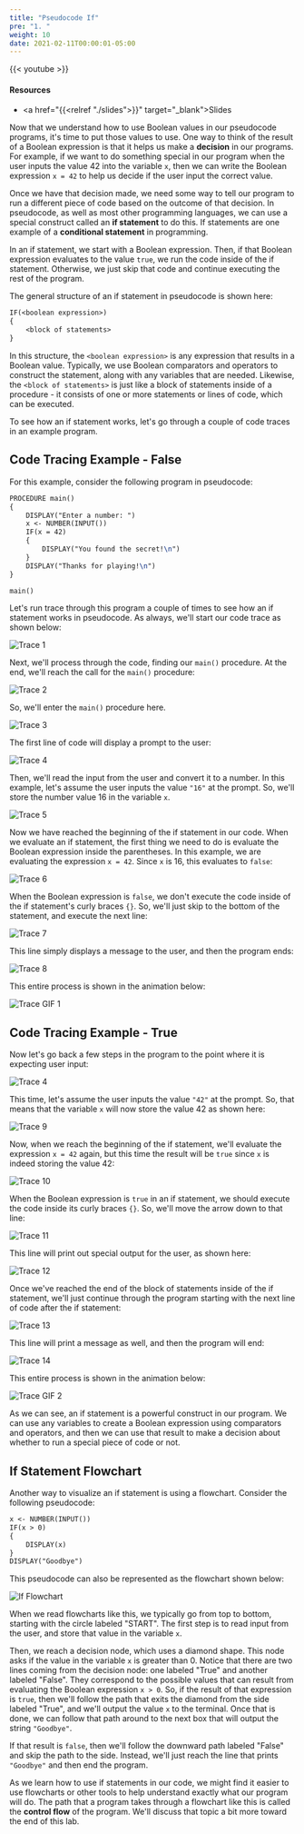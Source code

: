 ```yaml
---
title: "Pseudocode If"
pre: "1. "
weight: 10
date: 2021-02-11T00:00:01-05:00
---
```


{{< youtube >}}

#### Resources

* <a href="{{<relref "./slides">}}" target="_blank">Slides</a>

Now that we understand how to use Boolean values in our pseudocode programs, it's time to put those values to use. One way to think of the result of a Boolean expression is that it helps us make a **decision** in our programs. For example, if we want to do something special in our program when the user inputs the value $42$ into the variable `x`, then we can write the Boolean expression `x = 42` to help us decide if the user input the correct value.

Once we have that decision made, we need some way to tell our program to run a different piece of code based on the outcome of that decision. In pseudocode, as well as most other programming languages, we can use a special construct called an **if statement** to do this. If statements are one example of a **conditional statement** in programming. 

In an if statement, we start with a Boolean expression. Then, if that Boolean expression evaluates to the value `true`, we run the code inside of the if statement. Otherwise, we just skip that code and continue executing the rest of the program.

The general structure of an if statement in pseudocode is shown here:

```tex
IF(<boolean expression>)
{
    <block of statements>
}
```

In this structure, the `<boolean expression>` is any expression that results in a Boolean value. Typically, we use Boolean comparators and operators to construct the statement, along with any variables that are needed. Likewise, the `<block of statements>` is just like a block of statements inside of a procedure - it consists of one or more statements or lines of code, which can be executed. 

To see how an if statement works, let's go through a couple of code traces in an example program.

## Code Tracing Example - False

For this example, consider the following program in pseudocode:

```tex
PROCEDURE main()
{
    DISPLAY("Enter a number: ")
    x <- NUMBER(INPUT())
    IF(x = 42)
    {
        DISPLAY("You found the secret!\n")
    }
    DISPLAY("Thanks for playing!\n")
}

main()
```

Let's run trace through this program a couple of times to see how an if statement works in pseudocode. As always, we'll start our code trace as shown below:

![Trace 1](/images/lab7/trace8_1.png)

Next, we'll process through the code, finding our `main()` procedure. At the end, we'll reach the call for the `main()` procedure:

![Trace 2](/images/lab7/trace8_2.png)

So, we'll enter the `main()` procedure here. 

![Trace 3](/images/lab7/trace8_3.png)

The first line of code will display a prompt to the user:

![Trace 4](/images/lab7/trace8_4.png)

Then, we'll read the input from the user and convert it to a number. In this example, let's assume the user inputs the value `"16"` at the prompt. So, we'll store the number value $16$ in the variable `x`. 

![Trace 5](/images/lab7/trace8_5.png)

Now we have reached the beginning of the if statement in our code. When we evaluate an if statement, the first thing we need to do is evaluate the Boolean expression inside the parentheses. In this example, we are evaluating the expression `x = 42`. Since `x` is $16$, this evaluates to `false`:

![Trace 6](/images/lab7/trace8_6.png)

When the Boolean expression is `false`, we don't execute the code inside of the if statement's curly braces `{}`. So, we'll just skip to the bottom of the statement, and execute the next line:

![Trace 7](/images/lab7/trace8_7.png)

This line simply displays a message to the user, and then the program ends:

![Trace 8](/images/lab7/trace8_8.png)

This entire process is shown in the animation below:

![Trace GIF 1](/images/lab7/trace8_1.gif)

## Code Tracing Example - True

Now let's go back a few steps in the program to the point where it is expecting user input:

![Trace 4](/images/lab7/trace8_4.png)

This time, let's assume the user inputs the value `"42"` at the prompt. So, that means that the variable `x` will now store the value $42$ as shown here:

![Trace 9](/images/lab7/trace8_9.png)

Now, when we reach the beginning of the if statement, we'll evaluate the expression `x = 42` again, but this time the result will be `true` since `x` is indeed storing the value $42$:

![Trace 10](/images/lab7/trace8_10.png)

When the Boolean expression is `true` in an if statement, we should execute the code inside its curly braces `{}`. So, we'll move the arrow down to that line:

![Trace 11](/images/lab7/trace8_11.png)

This line will print out special output for the user, as shown here:

![Trace 12](/images/lab7/trace8_12.png)

Once we've reached the end of the block of statements inside of the if statement, we'll just continue through the program starting with the next line of code after the if statement:

![Trace 13](/images/lab7/trace8_13.png)

This line will print a message as well, and then the program will end:

![Trace 14](/images/lab7/trace8_14.png)

This entire process is shown in the animation below:

![Trace GIF 2](/images/lab7/trace8_2.gif)

As we can see, an if statement is a powerful construct in our program. We can use any variables to create a Boolean expression using comparators and operators, and then we can use that result to make a decision about whether to run a special piece of code or not. 

## If Statement Flowchart

Another way to visualize an if statement is using a flowchart. Consider the following pseudocode:

```tex
x <- NUMBER(INPUT())
IF(x > 0)
{
    DISPLAY(x)
}
DISPLAY("Goodbye")
```

This pseudocode can also be represented as the flowchart shown below:

![If Flowchart](/images/lab7/ifthen.png)

When we read flowcharts like this, we typically go from top to bottom, starting with the circle labeled "START". The first  step is to read input from the user, and store that value in the variable `x`. 

Then, we reach a decision node, which uses a diamond shape. This node asks if the value in the variable `x` is greater than 0. Notice that there are two lines coming from the decision node: one labeled "True" and another labeled "False". They correspond to the possible values that can result from evaluating the Boolean expression `x > 0`. So, if the result of that expression is `true`, then we'll follow the path that exits the diamond from the side labeled "True", and we'll output the value `x` to the terminal. Once that is done, we can follow that path around to the next box that will output the string `"Goodbye"`. 

If that result is `false`, then we'll follow the downward path labeled "False" and skip the path to the side. Instead, we'll just reach the line that prints `"Goodbye"` and then end the program.

As we learn how to use if statements in our code, we might find it easier to use flowcharts or other tools to help understand exactly what our program will do. The path that a program takes through a flowchart like this is called the **control flow** of the program. We'll discuss that topic a bit more toward the end of this lab. 